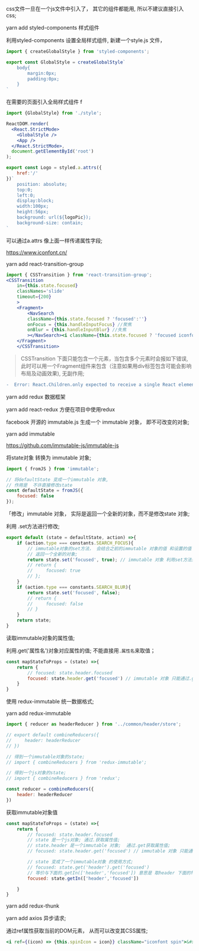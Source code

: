 
css文件一旦在一个js文件中引入了， 其它的组件都能用, 所以不建议直接引入css;

yarn add styled-components 样式组件

利用styled-components 设置全局样式组件, 新建一个style.js 文件， 
```js
import { createGlobalStyle } from 'styled-components';

export const GlobalStyle = createGlobalStyle`
    body{
        margin:0px;
        padding:0px;
    }
`
```

在需要的页面引入全局样式组件 f
```jsx
import {GlobalStyle} from './style';

ReactDOM.render(
  <React.StrictMode>
    <GlobalStyle />
    <App />
  </React.StrictMode>,
  document.getElementById('root')
);
```

```js
export const Logo = styled.a.attrs({
    href:'/'
})`
    position: absolute;
    top:0;
    left:0;
    display:block;
    width:100px;
    height:56px;
    background: url(${logoPic});
    background-size: contain;
`
```
可以通过a.attrs 像上面一样传递属性字段; 

https://www.iconfont.cn/


yarn add react-transition-group

```jsx
import { CSSTransition } from 'react-transition-group';
<CSSTransition 
    in={this.state.focused}
    classNames='slide'
    timeout={200}
    >
    <Fragment>
        <NavSearch
        className={this.state.focused ? 'focused':''}
        onFocus = {this.handleInputFocus} //聚焦
        onBlur = {this.handleInputBlur} //失焦
        ></NavSearch><i className={this.state.focused ? 'focused iconfont':'iconfont'}>&#xe614;</i>
    </Fragment>     
    </CSSTransition>        
```
> CSSTransition 下面只能包含一个元素，当包含多个元素时会报如下错误, 此时可以用一个Fragment组件来包含（注意如果用div标签包含可能会影响布局及动画效果), 无副作用;

```diff
-  Error: React.Children.only expected to receive a single React element child.
```

yarn add redux   数据框架

yarn add react-redux  方便在项目中使用redux

facebook 开源的 immutable.js  生成一个 immutable 对象， 即不可改变的对象; 

yarn add immutable 

https://github.com/immutable-js/immutable-js

将state对象 转换为 immutable 对象;

```jsx
import { fromJS } from 'immutable';

// 将defaultState 变成一个immutable 对象, 
// 作用是  不许直接修改state 
const defaultState = fromJS({
    focused: false
});
```

「修改」immutable 对象， 实际是返回一个全新的对象，而不是修改state 对象; 

利用 .set方法进行修改; 
```jsx
export default (state = defaultState, action) =>{
    if (action.type === constants.SEARCH_FOCUS){
        // immutable对象的set方法， 会结合之前的immutable 对象的值 和设置的值
        // 返回一个全新的对象;
        return state.set('focused', true); // immutable 对象 利用set方法来修改; 
        // return {
        //     focused: true
        // };
    }
    if (action.type === constants.SEARCH_BLUR){
        return state.set('focused', false);
        // return { 
        //     focused: false
        // }
    }
    return state;
}
```

读取immutable对象的属性值;

利用.get('属性名')对象对应属性的值; 不能直接用`.属性名`来取值；

```jsx
const mapStateToProps = (state) =>{
    return {
        // focused: state.header.focused
        focused: state.header.get('focused') // immutable 对象 只能通过.get('属性名') 获取属性值; 
    }
}
```

使用 redux-immutable 统一数据格式; 

yarn add redux-immutable

```jsx
import { reducer as headerReducer } from '../common/header/store';

// export default combineReducers({
//     header: headerReducer
// })

// 得到一个immutable对象的state;
// import { combineReducers } from 'redux-immutable';

// 得到一个js对象的state;
// import { combineReducers } from 'redux';

const reducer = combineReducers({
    header: headerReducer
})
```

获取immutable对象值
```jsx
const mapStateToProps = (state) =>{
    return {
        // focused: state.header.focused
        // state 是一个js对象; 通过.获取属性值;
        // state.header 是一个immutable 对象;  通过.get获取属性值;
        // focused: state.header.get('focused') // immutable 对象 只能通过.get('属性名') 获取属性值; 

        // state 变成了一个immutable对象 的使用方式; 
        // focused: state.get('header').get('focused')
        // 等价与下面的.getIn(['header','focused']) 意思是 取header 下面的focused的值; 
        focused: state.getIn(['header','focused'])

    }
}
```

yarn add redux-thunk 

yarn add axios  异步请求; 

通过ref属性获取当前的DOM元素， 从而可以改变其CSS属性;

```jsx
<i ref={(icon) => {this.spinIcon = icon}} className="iconfont spin">&#xe606;</i>
```
